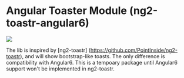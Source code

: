 Angular Toaster Module (ng2-toastr-angular6)
===================

[![](https://img.shields.io/badge/npm-v4.1.2-brightgreen.svg)](https://www.npmjs.com/package/ng2-toastr)

The lib is inspired by [ng2-toastr] (https://github.com/PointInside/ng2-toastr), and will show bootstrap-like toasts. 
The only difference is compatibility with Angular6. This is a tempoary package until Angular6 support won't be implemented in ng2-toastr.
